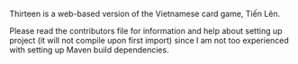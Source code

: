 Thirteen is a web-based version of the Vietnamese card game, Tiến Lên.

Please read the contributors file for information and help about setting up
project (it will not compile upon first import) since I am not too experienced
with setting up Maven build dependencies.